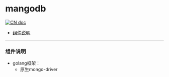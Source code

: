 # mangodb

[![CN doc](https://img.shields.io/badge/文档-中文版-blue.svg)](mangodb.md)

- [组件说明](#组件说明)

---

### 组件说明
*  golang框架：
   * 原生mongo-driver
